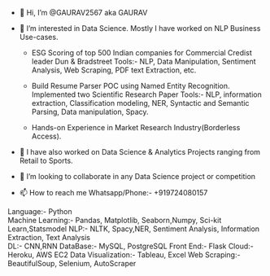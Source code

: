 - 👋 Hi, I’m @GAURAV2567 aka GAURAV
- 👀 I’m interested in Data Science. Mostly I have worked on NLP Business Use-cases.
    - ESG Scoring of top 500 Indian companies for Commercial Credist
      leader Dun & Bradstreet
      Tools:- NLP, Data Manipulation, Sentiment Analysis, Web Scraping, PDF text Extraction, etc.

   - Build Resume Parser POC using Named Entity Recognition.
     Implemented two Scientific Research Paper
     Tools:- NLP, information extraction, Classification modeling, NER, Syntactic and Semantic Parsing, Data manipulation, Spacy.
    
   - Hands-on Experience in Market Research Industry(Borderless Access).
    
- 🌱 I have also worked on Data Science & Analytics Projects ranging from Retail to Sports.
- 💞️ I’m looking to collaborate in any Data Science project or competition
- 📫 How to reach me Whatsapp/Phone:- +919724080157

Language:- Python  
Machine Learning:- Pandas, Matplotlib, Seaborn,Numpy, Sci-kit Learn,Statsmodel 
NLP:- NLTK, Spacy,NER, Sentiment Analysis, Information Extraction, Text Analysis  
DL:- CNN,RNN 
DataBase:- MySQL, PostgreSQL 
Front End:- Flask 
Cloud:- Heroku, AWS EC2 
Data Visualization:- Tableau, Excel 
Web Scraping:- BeautifulSoup, Selenium, AutoScraper

<!---
GAURAV2567/GAURAV2567 is a ✨ special ✨ repository because its `README.md` (this file) appears on your GitHub profile.
You can click the Preview link to take a look at your changes.
--->
